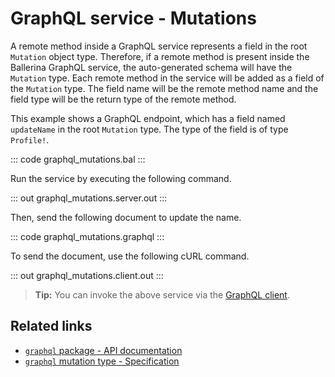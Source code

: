 # GraphQL service - Mutations

A remote method inside a GraphQL service represents a field in the root `Mutation` object type. Therefore, if a remote method is present inside the Ballerina GraphQL service, the auto-generated schema will have the `Mutation` type. Each remote method in the service will be added as a field of the `Mutation` type. The field name will be the remote method name and the field type will be the return type of the remote method.

This example shows a GraphQL endpoint, which has a field named `updateName` in the root `Mutation` type. The type of the field is of type `Profile!`.

::: code graphql_mutations.bal :::

Run the service by executing the following command.

::: out graphql_mutations.server.out :::

Then, send the following document to update the name.

::: code graphql_mutations.graphql :::

To send the document, use the following cURL command.

::: out graphql_mutations.client.out :::

>**Tip:** You can invoke the above service via the [GraphQL client](/learn/by-example/graphql-client-query-endpoint/).

## Related links
- [`graphql` package - API documentation](https://lib.ballerina.io/ballerina/graphql/latest)
- [`graphql` mutation type - Specification](/spec/graphql/#312-the-mutation-type)
